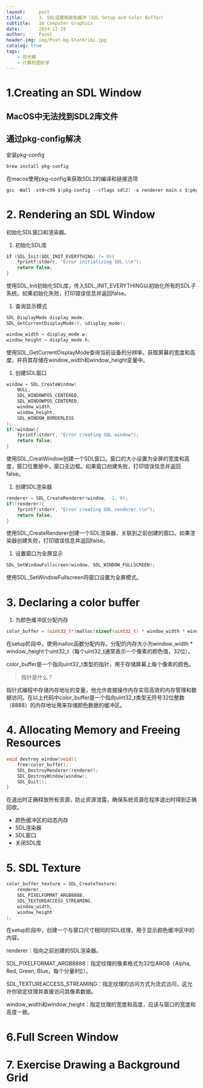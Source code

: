 ```yaml
---
layout:     post
title:      3. SDL设置和颜色缓冲（SDL Setup and Color Buffer）
subtitle:   3d Computer Graphics
date:       2024-12-19
author:     Pavel
header-img: img/Post-bg-StarKribi.jpg
catalog: true
tags:
    - 软光栅
    - 计算机图形学
---
```


# 1.Creating an SDL Window

## MacOS中无法找到SDL2库文件

## 通过pkg-config解决

安装pkg-config

```c
brew install pkg-config
```

在macos使用pkg-config来获取SDL2的编译和链接选项

```c
gcc -Wall -std=c99 $(pkg-config --cflags sdl2) -o renderer main.c $(pkg-config --libs sdl2)
```

# 2. Rendering an SDL Window

初始化SDL窗口和渲染器。

1. 初始化SDL库

```c
if (SDL_Init(SDL_INIT_EVERYTHING) != 0){
    fprintf(stderr, "Error initializing SDL.\\n");
    return false;
}
```

使用SDL_Init初始化SDL库，传入SDL_INIT_EVERYTHING以初始化所有的SDL子系统。如果初始化失败，打印错误信息并返回false。

1. 查询显示模式

```c
SDL_DisplayMode display_mode;
SDL_GetCurrentDisplayMode(0, &display_mode);

window_width = display_mode.w;
window_height = display_mode.h;
```

使用SDL_GetCurrentDisplayMode查询当前设备的分辨率。获取屏幕的宽度和高度，并将其存储在window_width和window_height变量中。

1. 创建SDL窗口

```c
window = SDL_CreateWindow(
    NULL, 
    SDL_WINDOWPOS_CENTERED,
    SDL_WINDOWPOS_CENTERED,
    window_width,
    window_height,
    SDL_WINDOW_BORDERLESS
);
if(!window){
    fprintf(stderr, "Error creating SDL window");
    return false;
}
```

使用SDL_CreatWindow创建一个SDL窗口。窗口的大小设置为全屏的宽度和高度，窗口位置居中，窗口无边框。如果窗口创建失败，打印错误信息并返回false。

1. 创建SDL渲染器

```c
renderer = SDL_CreateRenderer(window, -1, 0);
if(!renderer){
    fprintf(stderr, "Error creating SDL renderer.\\n");
    return false;
}
```

使用SDL_CreateRenderer创建一个SDL渲染器，关联到之前创建的窗口。如果渲染器创建失败，打印错误信息并返回false。

1. 设置窗口为全屏显示

```c
SDL_SetWindowFullscreen(window, SDL_WINDOW_FULLSCREEN);
```

使用SDL_SetWindowFullscreen将窗口设置为全屏模式。

# 3. Declaring a color buffer

1. 为颜色缓冲区分配内存

```c
color_buffer = (uint32_t*)malloc(sizeof(uint32_t) * window_width * window_height);
```

在setup阶段中，使用malloc函数分配内存。分配的内存大小为window_width * window_height个uint32_t（每个uint32_t通常表示一个像素的颜色值，32位）。

color_buffer是一个指向uint32_t类型的指针，用于存储屏幕上每个像素的颜色。

> 指针是什么？

指针式编程中存储内存地址的变量，他允许直接操作内存实现高效的内存管理和数据访问。在以上代码中color_buffer是一个指向uint32_t类型无符号32位整数（8888）的内存地址用来存储颜色数据的缓冲区。

# 4. Allocating Memory and Freeing Resources

```c
void destroy_window(void){
    free(color_buffer);
    SDL_DestroyRenderer(renderer);
    SDL_DestroyWindow(window);
    SDL_Quit();
}
```

在退出时正确释放所有资源，防止资源泄露，确保系统资源在程序退出时得到正确回收。

- 颜色缓冲区的动态内存
- SDL渲染器
- SDL窗口
- 关闭SDL库

# 5. SDL Texture

```c
color_buffer_texture = SDL_CreateTexture(
    renderer,
    SDL_PIXELFORMAT_ARGB8888,
    SDL_TEXTUREACCESS_STREAMING,
    window_width,
    window_height
);
```

在setup阶段中，创建一个与窗口尺寸相同的SDL纹理，用于显示颜色缓冲区中的内容。

renderer：指向之前创建的SDL渲染器。

SDL_PIXELFORMAT_ARGB8888：指定纹理的像素格式为32位ARGB（Alpha, Red, Green, Blue，每个分量8位）。

SDL_TEXTUREACCESS_STREAMING：指定纹理的访问方式为流式访问，这允许你锁定纹理并直接访问其像素数据。

window_width和window_height：指定纹理的宽度和高度，应该与窗口的宽度和高度一致。

# 6.Full Screen Window

# 7. Exercise Drawing a Background Grid